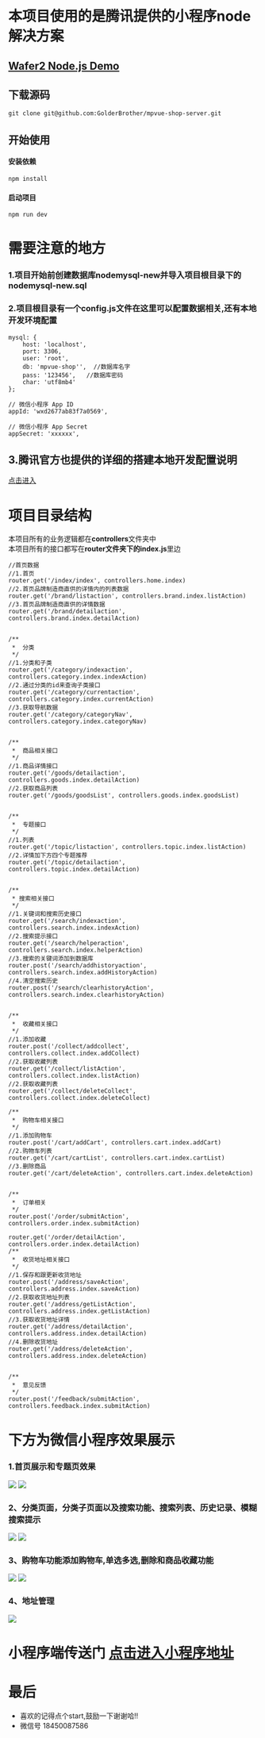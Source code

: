 # 本项目使用的是腾讯提供的小程序node解决方案 #

## [ Wafer2 Node.js Demo](https://github.com/tencentyun/wafer2-quickstart-nodejs) ##

## 下载源码
    git clone git@github.com:GolderBrother/mpvue-shop-server.git

## 开始使用

#### 安装依赖
    npm install

#### 启动项目
    npm run dev
# 需要注意的地方 #
### 1.项目开始前创建数据库nodemysql-new并导入项目根目录下的nodemysql-new.sql ##
### 2.项目根目录有一个config.js文件在这里可以配置数据相关,还有本地开发环境配置 ##
  	mysql: {
		host: 'localhost',
		port: 3306,
		user: 'root',   
		db: 'mpvue-shop'',  //数据库名字
		pass: '123456',   //数据库密码
		char: 'utf8mb4'
    };

    // 微信小程序 App ID
    appId: 'wxd2677ab83f7a0569',

    // 微信小程序 App Secret
    appSecret: 'xxxxxx',


## 3.腾讯官方也提供的详细的搭建本地开发配置说明 ##

[点击进入](https://cloud.tencent.com/document/product/619/11442#.E6.9C.AC.E5.9C.B0.E5.A6.82.E4.BD.95.E6.90.AD.E5.BB.BA.E5.BC.80.E5.8F.91.E7.8E.AF.E5.A2.83)

# 项目目录结构 #
本项目所有的业务逻辑都在**controllers**文件夹中  
本项目所有的接口都写在**router文件夹下的index.js**里边
    
    //首页数据
    //1.首页
    router.get('/index/index', controllers.home.index)
    //2.首页品牌制造商直供的详情内的列表数据
    router.get('/brand/listaction', controllers.brand.index.listAction)
    //3.首页品牌制造商直供的详情数据
    router.get('/brand/detailaction', controllers.brand.index.detailAction)
    
    
    /**
     *  分类
     */
    //1.分类和子类
    router.get('/category/indexaction', controllers.category.index.indexAction)
    //2.通过分类的id来查询子类接口
    router.get('/category/currentaction', controllers.category.index.currentAction)
    //3.获取导航数据
    router.get('/category/categoryNav', controllers.category.index.categoryNav)
    
    
    /**
     *  商品相关接口
     */
    //1.商品详情接口
    router.get('/goods/detailaction', controllers.goods.index.detailAction)
    //2.获取商品列表
    router.get('/goods/goodsList', controllers.goods.index.goodsList)
    
    
    /**
     *  专题接口
     */
    //1.列表
    router.get('/topic/listaction', controllers.topic.index.listAction)
    //2.详情加下方四个专题推荐
    router.get('/topic/detailaction', controllers.topic.index.detailAction)
    
    
    /**
     * 搜索相关接口
     */
    //1.关键词和搜索历史接口
    router.get('/search/indexaction', controllers.search.index.indexAction)
    //2.搜索提示接口
    router.get('/search/helperaction', controllers.search.index.helperAction)
    //3.搜索的关键词添加到数据库
    router.post('/search/addhistoryaction', controllers.search.index.addHistoryAction)
    //4.清空搜索历史
    router.post('/search/clearhistoryAction', controllers.search.index.clearhistoryAction)
    
    
    /**
     *  收藏相关接口
     */
    //1.添加收藏
    router.post('/collect/addcollect', controllers.collect.index.addCollect)
    //2.获取收藏列表
    router.get('/collect/listAction', controllers.collect.index.listAction)
    //2.获取收藏列表
    router.get('/collect/deleteCollect', controllers.collect.index.deleteCollect)
    
    /**
     *  购物车相关接口
     */
    //1.添加购物车
    router.post('/cart/addCart', controllers.cart.index.addCart)
    //2.购物车列表
    router.get('/cart/cartList', controllers.cart.index.cartList)
    //3.删除商品
    router.get('/cart/deleteAction', controllers.cart.index.deleteAction)
    
    
    /**
     *  订单相关
     */
    router.post('/order/submitAction', controllers.order.index.submitAction)
    
    router.get('/order/detailAction', controllers.order.index.detailAction)
    /**
     *  收货地址相关接口
     */
    //1.保存和跟更新收货地址
    router.post('/address/saveAction', controllers.address.index.saveAction)
    //2.获取收货地址列表
    router.get('/address/getListAction', controllers.address.index.getListAction)
    //3.获取收货地址详情
    router.get('/address/detailAction', controllers.address.index.detailAction)
    //4.删除收货地址
    router.get('/address/deleteAction', controllers.address.index.deleteAction)
    
    
    /**
     *  意见反馈
     */
    router.post('/feedback/submitAction', controllers.feedback.index.submitAction)

# 下方为微信小程序效果展示 #
### 1.首页展示和专题页效果
![](https://user-gold-cdn.xitu.io/2018/8/27/165793588dd8808f?w=323&h=571&f=gif&s=3649872)
![](https://user-gold-cdn.xitu.io/2018/8/25/165717735a9e3c60?w=327&h=573&f=gif&s=3983502)
### 2、分类页面，分类子页面以及搜索功能、搜索列表、历史记录、模糊搜索提示
![](https://user-gold-cdn.xitu.io/2018/8/25/1657185090f5d3cd?w=327&h=573&f=gif&s=884918)
![](https://user-gold-cdn.xitu.io/2018/8/25/1657188bf2746d85?w=327&h=573&f=gif&s=585295)
### 3、购物车功能添加购物车,单选多选,删除和商品收藏功能
![](https://user-gold-cdn.xitu.io/2018/8/25/165719656d9bdb5b?w=327&h=573&f=gif&s=1979300)
![](https://user-gold-cdn.xitu.io/2018/8/25/165719e76bd00f05?w=327&h=573&f=gif&s=1770550)
### 4、地址管理
![](https://user-gold-cdn.xitu.io/2018/8/25/165719e2d9b28ee1?w=327&h=573&f=gif&s=611343)

# 小程序端传送门 [点击进入小程序地址](https://github.com/GolderBrother/mpvue-shop-client)
# 最后 #
- 喜欢的记得点个start,鼓励一下谢谢哈!!
- 微信号 18450087586